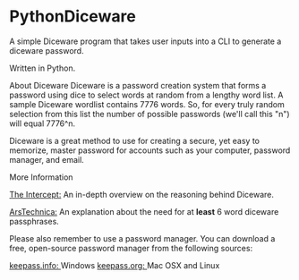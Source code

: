 # PythonDiceware
A simple Diceware program that takes user inputs into a CLI to generate a diceware password.

Written in Python.

About Diceware
Diceware is a password creation system that forms a password using dice to select words at random from a lengthy word list. A sample Diceware wordlist contains 7776 words. So, for every truly random selection from this list the number of possible passwords (we'll call this "n") will equal 7776^n.

Diceware is a great method to use for creating a secure, yet easy to memorize, master password for accounts such as your computer, password manager, and email.

More Information

<a href="https://theintercept.com/2015/03/26/passphrases-can-memorize-attackers-cant-guess/">The Intercept:</a> An in-depth overview on the reasoning behind Diceware.

<a href="http://arstechnica.com/information-technology/2014/03/diceware-passwords-now-need-six-random-words-to-thwart-hackers/">ArsTechnica:</a> An explanation about the need for at <strong>least</strong> 6 word diceware passphrases.

Please also remember to use a password manager. You can download a free, open-source password manager from the following sources:

<a href="http://keepass.info">keepass.info: </a>Windows
<a href="http://keepassx.org">keepass.org: </a>Mac OSX and Linux
